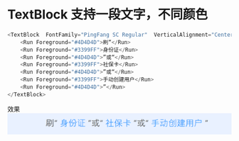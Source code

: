 
# TextBlock 支持一段文字，不同颜色
``` c
<TextBlock  FontFamily="PingFang SC Regular"  VerticalAlignment="Center" FontSize="16">
    <Run Foreground="#4D4D4D">刷“</Run>
    <Run Foreground="#3399FF">身份证</Run>
    <Run Foreground="#4D4D4D">”或“</Run>
    <Run Foreground="#3399FF">社保卡</Run>
    <Run Foreground="#4D4D4D">”或“</Run>
    <Run Foreground="#3399FF">手动创建用户</Run>
    <Run Foreground="#4D4D4D">”</Run>
</TextBlock>
```
效果
![1](./image/Snipaste_2020-11-12_09-40-30.png)
